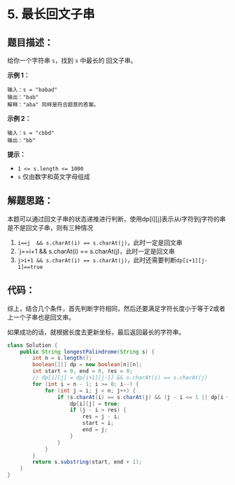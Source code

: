 # 5. 最长回文子串

## 题目描述：

给你一个字符串 `s`，找到 `s` 中最长的 回文子串。

**示例 1：**

```
输入：s = "babad"
输出："bab"
解释："aba" 同样是符合题意的答案。
```

**示例 2：**

```
输入：s = "cbbd"
输出："bb"
```

**提示：**

- `1 <= s.length <= 1000`
- `s` 仅由数字和英文字母组成

## 解题思路：

本题可以通过回文子串的状态递推进行判断，使用dp[i][j]表示从i字符到j字符的串是不是回文子串，则有三种情况

1. `i==j  && s.charAt(i) == s.charAt(j)`，此时一定是回文串
2. `j==i+1 && s.charAt(i) == s.charAt(j)，此时一定是回文串
3. `j>i+1 && s.charAt(i) == s.charAt(j)`，此时还需要判断`dp[i+1][j-1]==true`

## 代码：

综上，结合几个条件，首先判断字符相同，然后还要满足字符长度小于等于2或者上一个子串也是回文串。

如果成功的话，就根据长度去更新坐标，最后返回最长的字符串。

```java
class Solution {
    public String longestPalindrome(String s) {
        int n = s.length();
        boolean[][] dp = new boolean[n][n];
        int start = 0, end = 0, res = 0;
        // dp[i][j] = dp[i+1][j-1] && s.charAt(i) == s.charAt(j)
        for (int i = n - 1; i >= 0; i--) {
            for (int j = i; j < n; j++) {
                if (s.charAt(i) == s.charAt(j) && (j - i <= 1 || dp[i + 1][j - 1])) {
                    dp[i][j] = true;
                    if (j - i > res) {
                        res = j - i;
                        start = i;
                        end = j;
                    }
                }
            }
        }
        return s.substring(start, end + 1);
    }
}
```

